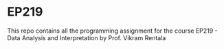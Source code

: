 # EP219

This repo contains all the programming assignment for the course EP219 - Data Analysis and Interpretation by Prof. Vikram Rentala
